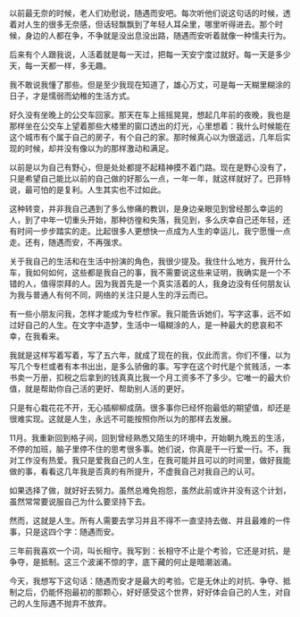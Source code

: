 以前最无奈的时候，老人们劝慰说，随遇而安吧。每次听他们说这句话的时候，透着对人生的很多无奈感，但话轻飘飘到了年轻人耳朵里，哪里听得进去。那个时候，身边的人都在争，不争就是没出息没出路，随遇而安听着就像一种懦夫行为。

后来有个人跟我说，人活着就是每一天过，把每一天安宁度过就好。每一天是多少天，每一天都一样，多无趣。

我不敢说我懂了那些。但是至少我现在知道了，雄心万丈，可是每一天糊里糊涂的日子，才是懦弱而幼稚的生活方式。

好久没有坐晚上的公交车回家。那天在车上摇摇晃晃，想起几年前的夜晚，我也是那样坐在公交车上望着那些大楼里的窗口透出的灯光，心里想着：我什么时候能在这个城市有个属于自己的房子，有个自己的家。那时候真心以为很遥远，几年后实现的时候，却并没有像以为的那样激动和满足。

以前是以为自己有野心，但是处处都提不起精神摸不着门路。现在是野心没有了，只是希望自己能比以前的自己做的好那么一点，一年一年，就这样就好了。巴菲特说，最可怕的是复利。人生其实也不过如此。

这种转变，并非我自己遇到了多么惨痛的教训，是身边亲眼见到曾经那么幸运的人，到了中年一切重头开始，那种彷徨和失落，我见到，多么庆幸自己还年轻，还有时间一步步踏实的走。比起很多人更想快一点成为人生的幸运儿，我宁愿慢一点走。还有，随遇而安，不再强求。

关于我自己的生活和在生活中扮演的角色，我很少提及。我住什么地方，我开什么车，我如何如何，这些都是我自己的事，我不需要说这些来证明，我确实是一个不错的人，值得崇拜的人。因为我首先是一个真实活着的人，我身边没有任何朋友认为我与普通人有何不同，网络的关注只是人生的浮云而已。

有一些小朋友问我，怎样才能成为专栏作家。我只能告诉她们，写字这事，远不如过好自己的人生。在文字中造梦，生活中一塌糊涂的人，是一种最大的悲哀和不幸，在我看来。

我就是这样写着写着，写了五六年，就成了现在的我，仅此而言。你们不懂，以为写几个专栏或者有本书出出，是多么骄傲的事。写字在这个时代是个贫贱活，一本书卖一万册，扣税之后拿到的钱真真比我一个月工资多不了多少。它唯一的最大价值，就是帮助你自己活的更好、帮助别人活的更好。

只是有心栽花花不开，无心插柳柳成荫。很多事你已经怀抱最低的期望值，却还是很难实现。这就是人生，永远不可能按照你所以为的那样去发展。

11月。我重新回到格子间，回到曾经熟悉又陌生的环境中，开始朝九晚五的生活，不停的加班，脑子里停不住的思考很多事。她们说，你真是干一行爱一行。不，我对工作没有热爱。我只是爱我自己的人生，在我可能并且可以的时间里，做好我能做的事，看看这几年我是否真的有所提升，不虚我自己对我自己的认可。

如果选择了做，就好好去努力。虽然总难免抱怨，虽然此前或许并没有这个计划，虽然常常要说服自己为什么要坚持下去。

然而，这就是人生。所有人需要去学习并且不得不一直坚持去做、并且最难的一件事，只是这四个字：随遇而安。

三年前我喜欢一个词，叫长相守。我写到：长相守不止是个考验，它还是对抗，是争夺，是抵制。这三个波澜不惊的字，底下藏的何止是暗潮汹涌。

今天，我想写下这句话：随遇而安才是最大的考验。它是无休止的对抗、争夺、抵制之后，仍能怀抱最初的那颗心，好好感受这个世界，好好体会自己的人生，对自己的人生际遇不抛弃不放弃。